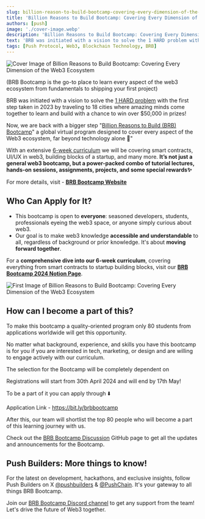 ```yaml
---
slug: billion-reason-to-build-bootcamp-covering-every-dimension-of-the-web3-ecosystem
title: 'Billion Reasons to Build Bootcamp: Covering Every Dimension of the Web3 Ecosystem'
authors: [push]
image: './cover-image.webp'
description: 'Billion Reasons to Build Bootcamp: Covering Every Dimension of the Web3 Ecosystem'
text: 'BRB was initiated with a vision to solve the 1 HARD problem with the first step taken in 2023 by traveling to 18 cities where amazing minds come together to learn and build with a chance to win over $50,000 in prizes!'
tags: [Push Protocol, Web3, Blockchain Technology, BRB]
---
```


![Cover Image of Billion Reasons to Build Bootcamp: Covering Every Dimension of the Web3 Ecosystem](./cover-image.webp)

<!--truncate-->

(BRB Bootcamp is the go-to place to learn every aspect of the web3 ecosystem from fundamentals to shipping your first project)

BRB was initiated with a vision to solve the [1 HARD problem](https://x.com/PushChain/status/1694711099336347979) with the first step taken in 2023 by traveling to 18 cities where amazing minds come together to learn and build with a chance to win over $50,000 in prizes!

Now, we are back with a bigger step "[Billion Reasons to Build (BRB) Bootcamp](https://x.com/PushChain/status/1785312909649707485)" a global virtual program designed to cover every aspect of the Web3 ecosystem, far beyond technology alone 💯"

With an extensive [6-week curriculum](https://github.com/orgs/push-protocol/discussions/52) we will be covering smart contracts, UI/UX in web3, building blocks of a startup, and many more. **It’s not just a general web3 bootcamp, but a power-packed combo of tutorial lectures, hands-on sessions, assignments, projects, and some special rewards✨**

For more details, visit - **[BRB Bootcamp Website](https://push.org/bootcamp/)**

## **Who Can Apply for It?**

- This bootcamp is open to **everyone**: seasoned developers, students, professionals eyeing the web3 space, or anyone simply curious about web3.
- Our goal is to make web3 knowledge **accessible and understandable** to all, regardless of background or prior knowledge. It's about **moving forward together**.

For a **comprehensive dive into our 6-week curriculum**, covering everything from smart contracts to startup building blocks, visit our **[BRB Bootcamp 2024 Notion Page](https://www.notion.so/BRB-Bootcamp-2024-d98ebc82d2b247b5839a903c05c7a920?pvs=21)**.

![First Image of Billion Reasons to Build Bootcamp: Covering Every Dimension of the Web3 Ecosystem](./image-1.webp)

## How can I become a part of this?

To make this bootcamp a quality-oriented program only 80 students from applications worldwide will get this opportunity.

No matter what background, experience, and skills you have this bootcamp is for you if you are interested in tech, marketing, or design and are willing to engage actively with our curriculum.

The selection for the Bootcamp will be completely dependent on

Registrations will start from 30th April 2024 and will end by 17th May!

To be a part of it you can apply through ⬇️

Application Link - https://bit.ly/brbbootcamp

After this, our team will shortlist the top 80 people who will become a part of this learning journey with us.

Check out the [BRB Bootcamp Discussion](https://github.com/orgs/push-protocol/discussions/categories/brb-bootcamp) GitHub page to get all the updates and announcements for the Bootcamp.

## Push Builders: More things to know!

For the latest on development, hackathons, and exclusive insights, follow Push Builders on X [@pushbuilders](https://twitter.com/pushbuilders) & [@PushChain](https://x.com/PushChain). It's your gateway to all things BRB Bootcamp.

Join our [BRB Bootcamp Discord channel](https://discord.gg/uhSRbPVE) to get any support from the team! Let's drive the future of Web3 together.

